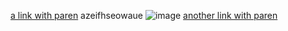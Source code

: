 [a link with paren](www.google.com)
azeifhseowaue
![image](isjfauheiuwu)
[](sijodis)
[another link with paren](page.html)